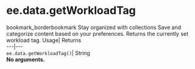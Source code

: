  
#  ee.data.getWorkloadTag 
bookmark_borderbookmark Stay organized with collections  Save and categorize content based on your preferences.
Returns the currently set workload tag. 
Usage| Returns  
---|---  
`ee.data.getWorkloadTag()`| String  
**No arguments.**

